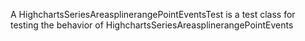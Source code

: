 A HighchartsSeriesAreasplinerangePointEventsTest is a test class for testing the behavior of HighchartsSeriesAreasplinerangePointEvents